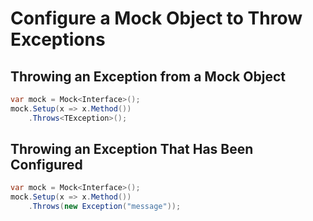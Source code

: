 # Configure a Mock Object to Throw Exceptions

## Throwing an Exception from a Mock Object
```csharp
var mock = Mock<Interface>();
mock.Setup(x => x.Method())
    .Throws<TException>();
```

## Throwing an Exception That Has Been Configured
```csharp
var mock = Mock<Interface>();
mock.Setup(x => x.Method())
    .Throws(new Exception("message"));
```